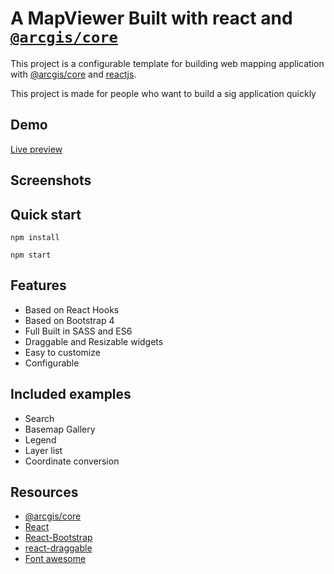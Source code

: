 # A MapViewer Built with react and [`@arcgis/core`](https://www.npmjs.com/package/@arcgis/core)
This project is a configurable template for building web mapping application with [@arcgis/core](https://www.npmjs.com/package/@arcgis/core) and [reactjs](https://reactjs.org/).

This project is made for people who want to build a sig application quickly
 
## Demo
[Live preview](https://azouaoui-med.github.io/ostora-jsapi4/src/)

## Screenshots



## Quick start
```
npm install 

npm start
```
## Features
*   Based on React Hooks
*   Based on Bootstrap 4
*   Full Built in SASS and ES6
*   Draggable and Resizable widgets
*   Easy to customize
*   Configurable

## Included examples
*   Search
*   Basemap Gallery
*   Legend
*   Layer list
*   Coordinate conversion


## Resources
*   [@arcgis/core](https://www.npmjs.com/package/@arcgis/core)
*   [React](https://reactjs.org/)
*   [React-Bootstrap](https://react-bootstrap.github.io/)
*   [react-draggable](https://github.com/STRML/react-draggable)
*   [Font awesome](https://fontawesome.com/)
